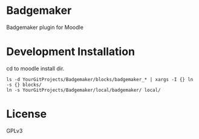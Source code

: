 # Badgemaker
Badgemaker plugin for Moodle

# Development Installation

cd to moodle install dir.
```
ls -d YourGitProjects/Badgemaker/blocks/badgemaker_* | xargs -I {} ln -s {} blocks/
ln -s YourGitProjects/Badgemaker/local/badgemaker/ local/
```
# License
GPLv3
